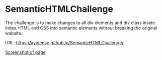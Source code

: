 # SemanticHTMLChallenge

The challenge is to make changes to all div elements and div class inside index.HTML and CSS into semantic elements without breaking the original website. 

URL: https://ayoleese.github.io/SemanticHTMLChallenge/


[Screenshot of page](<../../Documents/Screenshot/Horiseon page screenshot.png>)

